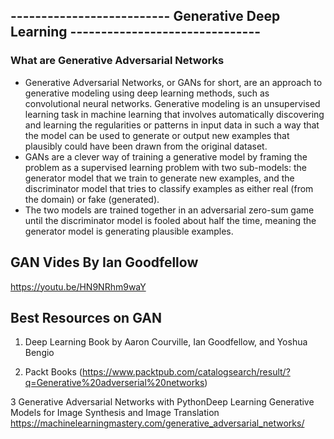 ## --------------------------          Generative Deep Learning   -------------------------------

### What are Generative Adversarial Networks

* Generative Adversarial Networks, or GANs for short, are an approach to generative modeling
using deep learning methods, such as convolutional neural networks. Generative modeling is
an unsupervised learning task in machine learning that involves automatically discovering and
learning the regularities or patterns in input data in such a way that the model can be used to
generate or output new examples that plausibly could have been drawn from the original dataset.
* GANs are a clever way of training a generative model by framing the problem as a supervised
learning problem with two sub-models: the generator model that we train to generate new
examples, and the discriminator model that tries to classify examples as either real (from the
domain) or fake (generated).
* The two models are trained together in an adversarial zero-sum
game until the discriminator model is fooled about half the time, meaning the generator model
is generating plausible examples.

## GAN Vides By Ian Goodfellow 

https://youtu.be/HN9NRhm9waY

## Best Resources on GAN

1. Deep Learning Book by Aaron Courville, Ian Goodfellow, and Yoshua Bengio

2. Packt Books (https://www.packtpub.com/catalogsearch/result/?q=Generative%20adverserial%20networks)

3 Generative Adversarial Networks with PythonDeep Learning Generative Models for Image Synthesis and Image Translation
   https://machinelearningmastery.com/generative_adversarial_networks/
